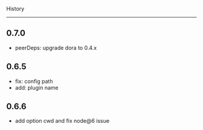 History

---

## 0.7.0

- peerDeps: upgrade dora to 0.4.x

## 0.6.5

- fix: config path
- add: plugin name 

## 0.6.6

- add option cwd and fix node@6 issue
